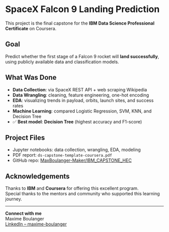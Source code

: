 #  SpaceX Falcon 9 Landing Prediction

This project is the final capstone for the **IBM Data Science Professional Certificate** on Coursera.

##  Goal

Predict whether the first stage of a Falcon 9 rocket will **land successfully**, using publicly available data and classification models.

##  What Was Done

- **Data Collection**: via SpaceX REST API + web scraping Wikipedia  
- **Data Wrangling**: cleaning, feature engineering, one-hot encoding  
- **EDA**: visualizing trends in payload, orbits, launch sites, and success rates  
- **Machine Learning**: compared Logistic Regression, SVM, KNN, and Decision Tree  
- ✅ **Best model**: **Decision Tree** (highest accuracy and F1-score)

##  Project Files

- Jupyter notebooks: data collection, wrangling, EDA, modeling  
- PDF report: `ds-capstone-template-coursera.pdf`  
- GitHub repo: [MaxBoulanger-Maker/IBM_CAPSTONE_HEC](https://github.com/MaxBoulanger-Maker/IBM_CAPSTONE_HEC)

##  Acknowledgements

Thanks to **IBM** and **Coursera** for offering this excellent program.  
Special thanks to the mentors and community who supported this learning journey.

---

 **Connect with me**  
 Maxime Boulanger  
 [LinkedIn – maxime-boulanger](https://www.linkedin.com/in/maxime-boulanger-23759b351)
